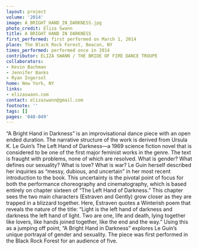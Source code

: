 ```yaml
---
layout: project
volume: '2014'
image: A_BRIGHT_HAND_IN_DARKNESS.jpg
photo_credit: Eliza Swann
title: A BRIGHT HAND IN DARKNESS
first_performed: first performed on March 1, 2014
place: The Black Rock Forest, Beacon, NY
times_performed: performed once in 2014
contributor: ELIZA SWANN / THE BRIDE OF FIRE DANCE TROUPE
collaborators:
- Kevin Bachman
- Jennifer Banks
- Ryan Ingersol
home: New York, NY
links:
- elizaswann.com
contact: elizaswann@gmail.com
footnote: ''
tags: []
pages: '048-049'
---
```


“A Bright Hand in Darkness” is an improvisational dance piece with an open ended duration. The narrative structure of the work is derived from Ursula K. Le Guin’s The Left Hand of Darkness—a 1969 science fiction novel that is considered to be one of the first major feminist works in the genre. The text is fraught with problems, none of which are resolved. What is gender? What defines our sexuality? What is love? What is war? Le Guin herself described her inquiries as “messy, dubious, and uncertain” in her most recent introduction to the book. This uncertainty is the pivotal point of focus for both the performance choreography and cinematography, which is based entirely on chapter sixteen of “The Left Hand of Darkness.” This chapter sees the two main characters (Estraven and Gently) grow closer as they are trapped in a blizzard together. Here, Estraven quotes a Winterish poem that reveals the nature of the title: “Light is the left hand of darkness and darkness the left hand of light. Two are one, life and death, lying together like lovers, like hands joined together, like the end and the way.” Using this as a jumping off point, “A Bright Hand in Darkness” explores Le Guin’s unique portrayal of gender and sexuality. The piece was first performed in the Black Rock Forest for an audience of five.
